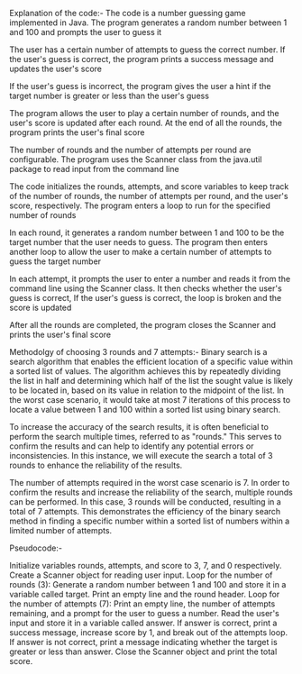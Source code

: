 Explanation of the code:-
The code is a number guessing game implemented in Java. The program generates a random number between 1 and 100 and prompts the user to guess it

The user has a certain number of attempts to guess the correct number. If the user's guess is correct, the program prints a success message and updates the user's score

If the user's guess is incorrect, the program gives the user a hint if the target number is greater or less than the user's guess

The program allows the user to play a certain number of rounds, and the user's score is updated after each round. At the end of all the rounds, the program prints the user's final score

The number of rounds and the number of attempts per round are configurable. The program uses the Scanner class from the java.util package to read input from the command line

The code initializes the rounds, attempts, and score variables to keep track of the number of rounds, the number of attempts per round, and the user's score, respectively. The program enters a loop to run for the specified number of rounds

In each round, it generates a random number between 1 and 100 to be the target number that the user needs to guess. The program then enters another loop to allow the user to make a certain number of attempts to guess the target number

In each attempt, it prompts the user to enter a number and reads it from the command line using the Scanner class. It then checks whether the user's guess is correct, If the user's guess is correct, the loop is broken and the score is updated

After all the rounds are completed, the program closes the Scanner and prints the user's final score

Methodolgy of choosing 3 rounds and 7 attempts:-
Binary search is a search algorithm that enables the efficient location of a specific value within a sorted list of values. The algorithm achieves this by repeatedly dividing the list in half and determining which half of the list the sought value is likely to be located in, based on its value in relation to the midpoint of the list. In the worst case scenario, it would take at most 7 iterations of this process to locate a value between 1 and 100 within a sorted list using binary search.

To increase the accuracy of the search results, it is often beneficial to perform the search multiple times, referred to as "rounds." This serves to confirm the results and can help to identify any potential errors or inconsistencies. In this instance, we will execute the search a total of 3 rounds to enhance the reliability of the results.

The number of attempts required in the worst case scenario is 7. In order to confirm the results and increase the reliability of the search, multiple rounds can be performed. In this case, 3 rounds will be conducted, resulting in a total of 7 attempts. This demonstrates the efficiency of the binary search method in finding a specific number within a sorted list of numbers within a limited number of attempts.

Pseudocode:-

Initialize variables rounds, attempts, and score to 3, 7, and 0 respectively. Create a Scanner object for reading user input.
Loop for the number of rounds (3):
Generate a random number between 1 and 100 and store it in a variable called target.
Print an empty line and the round header.
Loop for the number of attempts (7):
Print an empty line, the number of attempts remaining, and a prompt for the user to guess a number.
Read the user's input and store it in a variable called answer.
If answer is correct, print a success message, increase score by 1, and break out of the attempts loop.
If answer is not correct, print a message indicating whether the target is greater or less than answer.
Close the Scanner object and print the total score.
